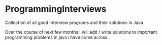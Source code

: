 # ProgrammingInterviews
Collection of all good interview programs and their solutions in Java 

Over the course of next few months I will add / write solutions to important programming problems in java i have come across .

